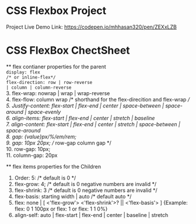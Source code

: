 # CSS Flexbox Project

Project Live Demo Link:  https://codepen.io/mhhasan320/pen/ZEXxLZB
 
# CSS FlexBox ChectSheet
** flex contianer properties for the parent <br>
<code>display: flex /* or inline-flex*/</code> <br>
<code>flex-direction: row | row-reverse | column | column-reverse</code> <br>
3. flex-wrap: nowrap | wrap | wrap-reverse<br>
4. flex-flow: column wrap /* shorthand for the flex-direcition and flex-wrap */ <br>
5. Justify-content: flex-start | flex-end | center | space-between | space-around | space-evenly <br>
6. align-items: flex-start | flex-end | center | stretch | baseline <br>
7. align-content: flex-start | flex-end | center | stretch | space-between | space-around <br>
8. gap: {value}px/%/em/rem; <br>
9. gap: 10px 20px; /* row-gap column gap */ <br>
10. row-gap: 10px; <br>
11. column-gap: 20px <br>

** flex items properties for the Children
1. Order: 5: /* default is 0 */
2. flex-grow: 4; /* default is 0 negative numbers are invalid */
3. flex-shrink: 3 /* default is 0 negative numbers are invalid */
4. flex-basis: starting width | auto /* default auto */
5. flex: none | [ <'flex-grow'> <'flex-shrink'>? || <'flex-basis'> ] {Example: flex: 0 1 100px or flex: 1 or flex: 1 1 0%} 
6. align-self: auto | flex-start | flex-end | center | baseline | stretch
